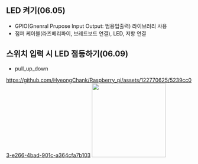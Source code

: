 ## LED 켜기(06.05)
- GPIO(Gnenral Prupose Input Output: 범용입출력) 라이브러리 사용
- 점퍼 케이블(라즈베리파이, 브레드보드 연결), LED, 저항 연결


## 스위치 입력 시 LED 점등하기(06.09)
- pull_up_down



https://github.com/HyeongChank/Raspberry_pi/assets/122770625/5239cc03-e266-4bad-901c-a364cfa7b103
<img width="200" src="https://github.com/HyeongChank/Raspberry_pi/assets/122770625/5239cc03-e266-4bad-901c-a364cfa7b103"/>